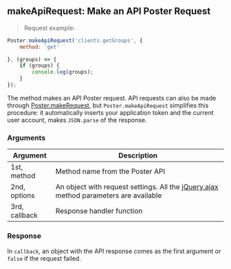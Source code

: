 ## makeApiRequest: Make an API Poster Request

> Request example:

```javascript
Poster.makeApiRequest('clients.getGroups', {
    method: 'get'

}, (groups) => {
	if (groups) {
		console.log(groups);
	}
});
```

The method makes an API Poster request. API requests can also be made through [Poster.makeRequest](/en/docs/v3/pos/requests/makeRequest), but `Poster.makeApiRequest` simplifies this procedure: it automatically inserts your application token and the current user account, makes `JSON.parse` of the response.

### Arguments

Argument | Description
-------- | -----------
1st, method | Method name from the Poster API
2nd, options | An object with request settings. All the [jQuery.ajax](http://api.jquery.com/jquery.ajax/) method parameters are available
3rd, callback | Response handler function

### Response

In `callback`, an object with the API response comes as the first argument or `false` if the request failed.

